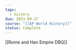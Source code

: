 ```yaml
---
tags:
  - history
due: 2023-09-27
course: "[[AP World History]]"
status: Complete
---
```

[[Rome and Han Empire DBQ]]